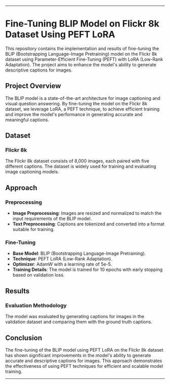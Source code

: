 
---

# Fine-Tuning BLIP Model on Flickr 8k Dataset Using PEFT LoRA

This repository contains the implementation and results of fine-tuning the BLIP (Bootstrapping Language-Image Pretraining) model on the Flickr 8k dataset using Parameter-Efficient Fine-Tuning (PEFT) with LoRA (Low-Rank Adaptation). The project aims to enhance the model's ability to generate descriptive captions for images.

## Project Overview

The BLIP model is a state-of-the-art architecture for image captioning and visual question answering. By fine-tuning the model on the Flickr 8k dataset, we leverage LoRA, a PEFT technique, to achieve efficient training and improve the model's performance in generating accurate and meaningful captions.

## Dataset

### Flickr 8k
The Flickr 8k dataset consists of 8,000 images, each paired with five different captions. The dataset is widely used for training and evaluating image captioning models.

## Approach

### Preprocessing
- **Image Preprocessing**: Images are resized and normalized to match the input requirements of the BLIP model.
- **Text Preprocessing**: Captions are tokenized and converted into a format suitable for training.

### Fine-Tuning
- **Base Model**: BLIP (Bootstrapping Language-Image Pretraining).
- **Technique**: PEFT LoRA (Low-Rank Adaptation).
- **Optimizer**: AdamW with a learning rate of 5e-5.
- **Training Details**: The model is trained for 10 epochs with early stopping based on validation loss.

## Results

### Evaluation Methodology
The model was evaluated by generating captions for images in the validation dataset and comparing them with the ground truth captions.

## Conclusion

The fine-tuning of the BLIP model using PEFT LoRA on the Flickr 8k dataset has shown significant improvements in the model's ability to generate accurate and descriptive captions for images. This approach demonstrates the effectiveness of using PEFT techniques for efficient and scalable model training.

---
